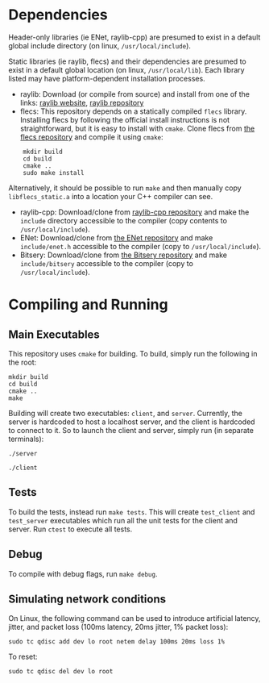 # Dependencies
Header-only libraries (ie ENet, raylib-cpp) are presumed to exist in a default global include
directory (on linux, `/usr/local/include`).

Static libraries (ie raylib, flecs) and their dependencies are presumed to exist in a default global
location (on linux, `/usr/local/lib`). Each library listed may have platform-dependent installation processes.

- raylib: Download (or compile from source) and install from one of the links:
[raylib website](https://www.raylib.com/), [raylib repository](https://github.com/raysan5/raylib)
- flecs: This repository depends on a statically compiled `flecs` library. Installing flecs by
following the official install instructions is not straightforward, but it is easy to install
with `cmake`.  Clone flecs from [the flecs repository](https://github.com/SanderMertens/flecs)
and compile it using `cmake`:
```
    mkdir build
    cd build
    cmake ..
    sudo make install
```
Alternatively, it should be possible to run `make` and then manually copy `libflecs_static.a` into
a location your C++ compiler can see.
- raylib-cpp: Download/clone from [raylib-cpp repository](https://github.com/RobLoach/raylib-cpp)
and make the `include` directory accessible to the compiler (copy contents to `/usr/local/include`).
- ENet: Download/clone from [the ENet repository](https://github.com/zpl-c/enet) and make
`include/enet.h` accessible to the compiler (copy to `/usr/local/include`).
- Bitsery: Download/clone from [the Bitsery repository](https://github.com/fraillt/bitsery/tree/master)
and make `include/bitsery` accessible to the compiler (copy to `/usr/local/include`).


# Compiling and Running
## Main Executables
This repository uses `cmake` for building. To build, simply run the following in the root:
```
mkdir build
cd build
cmake ..
make
```
Building will create two executables: `client`, and `server`.
Currently, the server is hardcoded to host a localhost server, and the client is
hardcoded to connect to it. So to launch the client and server, simply run (in separate terminals):
```
./server
```

```
./client
```

## Tests
To build the tests, instead run `make tests`. This will create `test_client` and `test_server` executables
which run all the unit tests for the client and server. Run `ctest` to execute all tests.

## Debug
To compile with debug flags, run `make debug`.

## Simulating network conditions
On Linux, the following command can be used to introduce artificial latency, jitter, and
packet loss (100ms latency, 20ms jitter, 1% packet loss):
```
sudo tc qdisc add dev lo root netem delay 100ms 20ms loss 1%
```
To reset:
```
sudo tc qdisc del dev lo root
```
